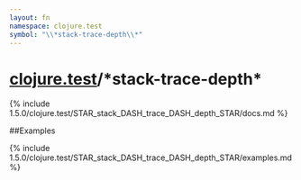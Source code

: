 ```yaml
---
layout: fn
namespace: clojure.test
symbol: "\\*stack-trace-depth\\*"
---
```


# [clojure.test](../)/\*stack-trace-depth\*

{% include 1.5.0/clojure.test/STAR_stack_DASH_trace_DASH_depth_STAR/docs.md %}

##Examples

{% include 1.5.0/clojure.test/STAR_stack_DASH_trace_DASH_depth_STAR/examples.md %}

